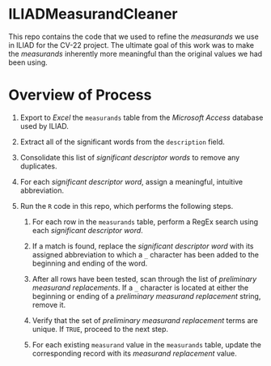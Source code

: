 # ILIADMeasurandCleaner

This repo contains the code that we used to refine the *measurands* we use in ILIAD for the CV-22 project. The ultimate goal of this work was to make the *measurands* inherently more meaningful than the original values we had been using.

# Overview of Process

1. Export to *Excel* the `measurands` table from the *Microsoft Access* database used by ILIAD.

1. Extract all of the significant words from the `description` field.

1. Consolidate this list of *significant descriptor words* to remove any duplicates.

1. For each *significant descriptor word*, assign a meaningful, intuitive abbreviation.

1. Run the `R` code in this repo, which performs the following steps.

   1. For each row in the `measurands` table, perform a RegEx search using each *significant descriptor word*.
   
   1. If a match is found, replace the *significant descriptor word* with its assigned abbreviation to which
      a `_` character has been added to the beginning and ending of the word.
      
   1. After all rows have been tested, scan through the list of *preliminary measurand replacements*. If a `_`
      character is located at either the beginning or ending of a *preliminary measurand replacement* string, remove it.
      
   1. Verify that the set of *preliminary measurand replacement* terms are unique. If `TRUE`, proceed to the next step.

   1. For each existing `measurand` value in the `measurands` table, update the corresponding record with its
      *measurand replacement* value.
